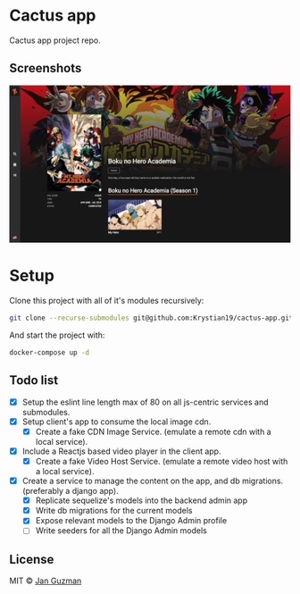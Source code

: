 # Cactus app
Cactus app project repo.

## Screenshots
![Alt text](screenshots/view1.png?raw=true "Anime Description")

# Setup

Clone this project with all of it's modules recursively:

```sh
git clone --recurse-submodules git@github.com:Krystian19/cactus-app.git
```

And start the project with:
```sh
docker-compose up -d
```

## Todo list

- [x] Setup the eslint line length max of 80 on all js-centric services and submodules.
- [x] Setup client's app to consume the local image cdn.
    - [x] Create a fake CDN Image Service. (emulate a remote cdn with a local service).
- [x] Include a Reactjs based video player in the client app.
    - [x] Create a fake Video Host Service. (emulate a remote video host with a local service).
- [x] Create a service to manage the content on the app, and db migrations. (preferably a django app).
    - [x] Replicate sequelize's models into the backend admin app
    - [x] Write db migrations for the current models
    - [x] Expose relevant models to the Django Admin profile
    - [ ] Write seeders for all the Django Admin models

<!-- - [x] Venus -->

## License
MIT © [Jan Guzman](https://github.com/Krystian19)
